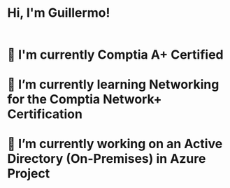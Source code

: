 <h1>Hi, I'm Guillermo! 
  
  <br>📖 I'm currently Comptia A+ Certified<br> 
  <br> 🌱 I’m currently learning Networking for the Comptia Network+ Certification <br>
  <br> 🔭 I’m currently working on an Active Directory (On-Premises) in Azure Project<br> 

